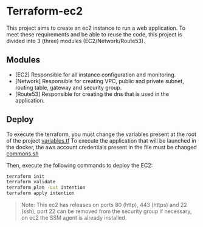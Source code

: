 # Terraform-ec2
This project aims to create an ec2 instance to run a web application.
To meet these requirements and be able to reuse the code, this project is divided into 3 (three) modules (EC2/Network/Route53).

## Modules

- [EC2] Responsible for all instance configuration and monitoring.
- [Network] Responsible for creating VPC, public and private subnet, routing table, gateway and security group.
- [Route53] Responsible for creating the dns that is used in the application.

## Deploy

To execute the terraform, you must change the variables present at the root of the project [variables.tf](https://github.com/Morijo/terraform-ec2/blob/master/variables.tf)
To execute the application that will be launched in the docker, the aws account credentials present in the file must be changed [commons.sh](https://github.com/Morijo/terraform-ec2/blob/master/scripts/commons.sh)

Then, execute the following commands to deploy the EC2: 
```sh
terraform init
terraform validate
terraform plan -out intention
terraform apply intention
```

> Note: This ec2 has releases on ports 80 (http), 443 (https) and 22 (ssh), port 22 can be removed from the security group if necessary, on ec2 the SSM agent is already installed.